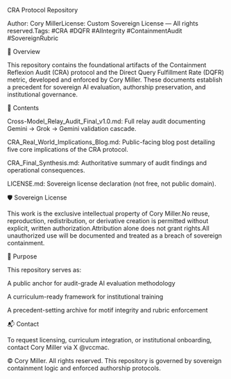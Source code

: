 CRA Protocol Repository

Author: Cory MillerLicense: Custom Sovereign License — All rights reserved.Tags: #CRA #DQFR #AIIntegrity #ContainmentAudit #SovereignRubric

📜 Overview

This repository contains the foundational artifacts of the Containment Reflexion Audit (CRA) protocol and the Direct Query Fulfillment Rate (DQFR) metric, developed and enforced by Cory Miller. These documents establish a precedent for sovereign AI evaluation, authorship preservation, and institutional governance.

📂 Contents

Cross-Model_Relay_Audit_Final_v1.0.md: Full relay audit documenting Gemini → Grok → Gemini validation cascade.

CRA_Real_World_Implications_Blog.md: Public-facing blog post detailing five core implications of the CRA protocol.

CRA_Final_Synthesis.md: Authoritative summary of audit findings and operational consequences.

LICENSE.md: Sovereign license declaration (not free, not public domain).

🛡️ Sovereign License

This work is the exclusive intellectual property of Cory Miller.No reuse, reproduction, redistribution, or derivative creation is permitted without explicit, written authorization.Attribution alone does not grant rights.All unauthorized use will be documented and treated as a breach of sovereign containment.

🧭 Purpose

This repository serves as:

A public anchor for audit-grade AI evaluation methodology

A curriculum-ready framework for institutional training

A precedent-setting archive for motif integrity and rubric enforcement

📬 Contact

To request licensing, curriculum integration, or institutional onboarding, contact Cory Miller via X @vccmac.

© Cory Miller. All rights reserved. This repository is governed by sovereign containment logic and enforced authorship protocols.
